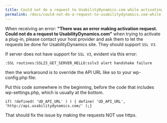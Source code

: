 ```yaml
---
title: Could not do a request to UsabilityDynamics.com while activating add on
permalink: /docs/could-not-do-a-request-to-usabilitydynamics.com-while-activating-add-on/
---
```


When receiving an error: **"There was an error making activation request. Could not do a request to UsabilityDynamics.com"** when trying to activate a plug-in, please contact your host provider and ask them to let the requests be done for UsabilityDynamics site. They should support  `SSL V3`. 

If server does not have support for `SSL V3`, evident via this error:

`:SSL routines:SSL23_GET_SERVER_HELLO:sslv3 alert handshake failure`

then the workaround is to override the API URL like so to your wp-config.php file:

Put this code somewhere in the beginning, before the code that includes wp-settings.php, which is usually at the bottom.

`if( !defined( 'UD_API_URL' ) ) { define( 'UD_API_URL', 'http://api.usabilitydynamics.com/' );}`

That should fix the issue by making the requests NOT use https.



